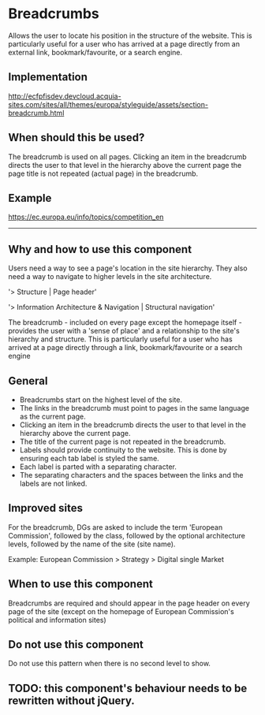# Breadcrumbs

Allows the user to locate his position in the structure of the website.
This is particularly useful for a user who has arrived at a page directly from an external link, bookmark/favourite, or a search engine.

## Implementation

http://ecfpfisdev.devcloud.acquia-sites.com/sites/all/themes/europa/styleguide/assets/section-breadcrumb.html

## When should this be used?

The breadcrumb is used on all pages. Clicking an item in the breadcrumb directs the user to that level in the hierarchy above the current page the page title is not repeated (actual page) in the breadcrumb.

## Example

https://ec.europa.eu/info/topics/competition_en

---

## Why and how to use this component

Users need a way to see a page's location in the site hierarchy. They also need a way to navigate to higher levels in the site architecture.

'> Structure | Page header'

'> Information Architecture & Navigation |  Structural navigation'

The breadcrumb - included on every page except the homepage itself - provides the user with a 'sense of place' and a relationship to the site's hierarchy and structure. This is particularly useful for a user who has arrived at a page directly through a link, bookmark/favourite or a search engine

## General

- Breadcrumbs start on the highest level of the site.
- The links in the breadcrumb must point to pages in the same language as the current page.
- Clicking an item in the breadcrumb directs the user to that level in the hierarchy above the current page.
- The title of the current page is not repeated in the breadcrumb.
- Labels should provide continuity to the website. This is done by ensuring each tab label is styled the same.
- Each label is parted with a separating character.
- The separating characters and the spaces between the links and the labels are not linked.

## Improved sites

For the breadcrumb, DGs are asked to include the term 'European Commission', followed by the class, followed by the optional architecture levels, followed by the name of the site (site name).

Example: European Commission  >  Strategy  >  Digital single Market

## When to use this component

Breadcrumbs are required and should appear in the page header on every page of the site  (except on the homepage of
European Commission's political and information sites)

## Do not use this component

Do not use this pattern when there is no second level to show.

## TODO: this component's behaviour needs to be rewritten without jQuery.
